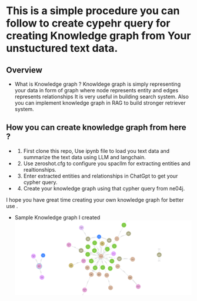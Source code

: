 # This is a simple procedure you can follow to create cypehr query for creating Knowledge graph from Your unstuctured text data.

## Overview

* What is Knowledge graph ?
Knowldege graph is simply representing your data in form of graph where node represents entity and edges represents relationships It is very useful in building search system.
Also you can implement knowledge graph in RAG to build stronger retriever system.

## How you can create knowledge graph from here ?

* 1. First clone this repo, Use ipynb file to load you text data and summarize the text data using LLM and langchain.
* 2. Use zeroshot.cfg to configure you spacllm for extracting entities and realtionships.
* 3. Enter extracted entities and relationships in ChatGpt to get your cypher query.
* 4. Create your knowledge graph using that cypher query from ne04j.

I hope you have great time creating your own knowledge graph for better use .

* Sample Knowledge graph I created
![](https://github.com/Utshav-paudel/Text2Knowledgegraph_funnel/blob/18df85a851258a2bca7c2658e0a93458848b993d/Images/day186%20knowledge_graph.png)
